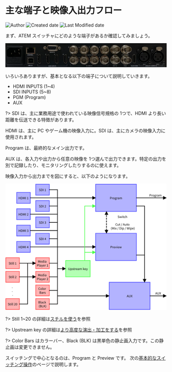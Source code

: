 # 主な端子と映像入出力フロー

![Author](https://img.shields.io/badge/Author-aKuad-brightgreen)
![Created date](https://img.shields.io/badge/Created-2023%2F08%2F20-blue)
![Last Modified date](https://img.shields.io/badge/Last%20Modified-2023%2F08%2F20-blue)

まず、ATEM スイッチャにどのような端子があるか確認してみましょう。

![ATEM Interface connectors](./media/interface-conn.webp ':size=700')

いろいろありますが、基本となる以下の端子について説明していきます。

* HDMI INPUTS (1~4)
* SDI INPUTS (5~8)
* PGM (Program)
* AUX

?> SDI は、主に業務用途で使われている映像信号規格の 1つで、HDMI より長い距離を伝送できる特徴があります。

HDMI は、主に PC やゲーム機の映像入力に。SDI は、主にカメラの映像入力に使用されます。

Program は、最終的なメイン出力です。

AUX は、各入力や出力から任意の映像を 1つ選んで出力できます。特定の出力を別で記録したり、モニタリングしたりするのに使えます。

映像入力から出力までを図にすると、以下のようになります。

![ATEM Video flow diagram](./media/atem-videoio-draw.svg ':size=700')

?> Still 1~20 の詳細は[スチルを使う](./use-still)を参照

?> Upstream key の詳細は[より高度な演出・加工をする](./use-upstream-key)を参照

?> Color Bars はカラーバー、Black (BLK) は黒単色の静止画入力です。この静止画は変更できません。

スイッチングで中心となるのは、Program と Preview です。
次の[基本的なスイッチング操作](./basic-switching)のページで説明します。
